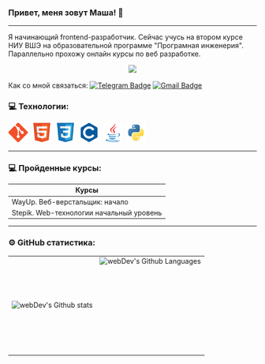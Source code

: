 ### Привет, меня зовут Маша! 👋

---

Я начинающий frontend-разработчик. Сейчас учусь на втором курсе НИУ ВШЭ на образовательной программе "Програмная инженерия". Параллельно прохожу онлайн курсы по веб разработке.
<div align = "center">
<img src="https://media.giphy.com/media/v1.Y2lkPTc5MGI3NjExNDNmYjEzNzE4ZmRmYmIzNDc4ZTE3YzFkM2RlYWZkMzI2MjQxZjExMSZjdD1z/M4NykXxUE0HAcK7UJ6/giphy.gif" width="200"/>
 </div>
 
Как со мной связаться: [![Telegram Badge](https://img.shields.io/badge/-simmasha-blue?style=flat&logo=Telegram&logoColor=white)](https://t.me/simmasha) [![Gmail Badge](https://img.shields.io/badge/-Gmail-red?style=flat&logo=Gmail&logoColor=white)](mailto:simk.otar@gmail.com)

### 💻 Технологии:
<div>
  <img src="https://github.com/devicons/devicon/blob/master/icons/git/git-original.svg" title="git" alt="git" width="40" height="40"/>&nbsp
  <img src="https://github.com/devicons/devicon/blob/master/icons/html5/html5-original.svg" title="html5" alt="html5" width="40" height="40"/>&nbsp
  <img src="https://github.com/devicons/devicon/blob/master/icons/css3/css3-original.svg" title="css" alt="css" width="40" height="40"/>&nbsp
  <img src="https://github.com/devicons/devicon/blob/master/icons/c/c-plain.svg" title="C" alt="C" width="40" height="40"/>&nbsp
  <img src="https://github.com/devicons/devicon/blob/master/icons/java/java-original.svg" title="Java" alt="Java" width="40" height="40"/>&nbsp
  <img src="https://github.com/devicons/devicon/blob/master/icons/python/python-original.svg" title="Python" alt="Python" width="40" height="40"/>&nbsp;
</div>

---

### 💻 Пройденные курсы:

| Курсы                                                           | 
| ----------------------------------------------------------------| 
| WayUp. Веб-верстальщик: начало                                  | 
| Stepik. Web-технологии начальный уровень                        |

---

### ⚙️ GitHub статистика:

<table>
  <tr>
    <td>
      <img align="left" src="http://github-readme-streak-stats.herokuapp.com?user=mizmary&theme=dark&background=000000" alt="webDev's Github stats" />
    </td>
    <td>
      <img height="195px" align="right" alt="webDev's Github Languages" src="https://github-readme-stats-sigma-five.vercel.app/api/top-langs/?username=mizmayi&layout=compact&theme=vision-friendly-dark" />
    </td>
  </tr>
</table>

